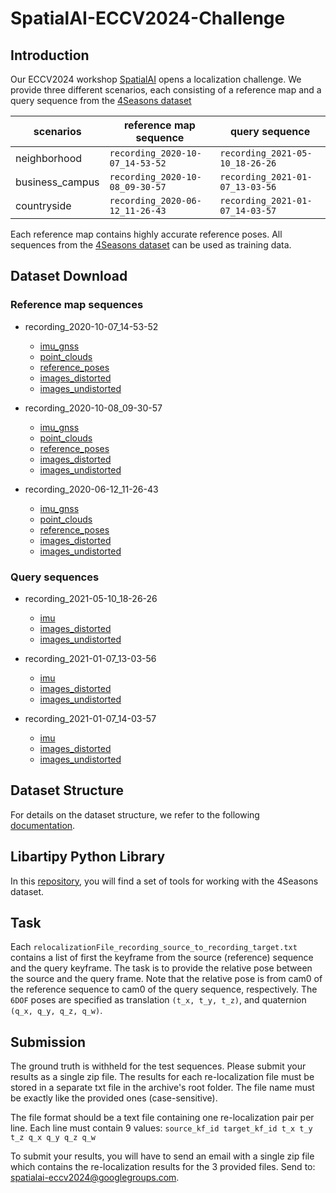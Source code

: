 # SpatialAI-ECCV2024-Challenge

## Introduction
Our ECCV2024 workshop [SpatialAI](https://sites.google.com/view/spatial-ai-eccv24/home?authuser=0) opens a localization challenge.
We provide three different scenarios, each consisting of a reference map and a query sequence from the [4Seasons dataset](https://cvg.cit.tum.de/data/datasets/4seasons-dataset)


| scenarios       | reference map sequence              | query sequence                  |
| --------------- | ------------------------------- | ------------------------------- |
| neighborhood    | `recording_2020-10-07_14-53-52` | `recording_2021-05-10_18-26-26` |
| business_campus | `recording_2020-10-08_09-30-57` | `recording_2021-01-07_13-03-56` |
| countryside     | `recording_2020-06-12_11-26-43` | `recording_2021-01-07_14-03-57` |
  
 
Each reference map contains highly accurate reference poses. All sequences from the [4Seasons dataset](https://cvg.cit.tum.de/data/datasets/4seasons-dataset) can be used as training data.

## Dataset Download
### Reference map sequences 
- recording_2020-10-07_14-53-52
    - [imu_gnss](https://vision.cs.tum.edu/webshare/g/4seasons-dataset/dataset/recording_2020-10-07_14-53-52/recording_2020-10-07_14-53-52_imu_gnss.zip)
    - [point_clouds](https://vision.cs.tum.edu/webshare/g/4seasons-dataset/dataset/recording_2020-10-07_14-53-52/recording_2020-10-07_14-53-52_point_clouds.zip)
    - [reference_poses](https://vision.cs.tum.edu/webshare/g/4seasons-dataset/dataset/recording_2020-10-07_14-53-52/recording_2020-10-07_14-53-52_reference_poses.zip)
    - [images_distorted](https://vision.cs.tum.edu/webshare/g/4seasons-dataset/dataset/recording_2020-10-07_14-53-52/recording_2020-10-07_14-53-52_stereo_images_distorted.zip)
    - [images_undistorted](https://vision.cs.tum.edu/webshare/g/4seasons-dataset/dataset/recording_2020-10-07_14-53-52/recording_2020-10-07_14-53-52_stereo_images_undistorted.zip)


- recording_2020-10-08_09-30-57
    - [imu_gnss](https://vision.cs.tum.edu/webshare/g/4seasons-dataset/dataset/recording_2020-10-08_09-30-57/recording_2020-10-08_09-30-57_imu_gnss.zip)
    - [point_clouds](https://vision.cs.tum.edu/webshare/g/4seasons-dataset/dataset/recording_2020-10-08_09-30-57/recording_2020-10-08_09-30-57_point_clouds.zip)
    - [reference_poses](https://vision.cs.tum.edu/webshare/g/4seasons-dataset/dataset/recording_2020-10-08_09-30-57/recording_2020-10-08_09-30-57_reference_poses.zip)
    - [images_distorted](https://vision.cs.tum.edu/webshare/g/4seasons-dataset/dataset/recording_2020-10-08_09-30-57/recording_2020-10-08_09-30-57_stereo_images_distorted.zip)
    - [images_undistorted](https://vision.cs.tum.edu/webshare/g/4seasons-dataset/dataset/recording_2020-10-08_09-30-57/recording_2020-10-08_09-30-57_stereo_images_undistorted.zip)


- recording_2020-06-12_11-26-43

    - [imu_gnss](https://vision.cs.tum.edu/webshare/g/4seasons-dataset/dataset/recording_2020-06-12_11-26-43/recording_2020-06-12_11-26-43_imu_gnss.zip)
    - [point_clouds](https://vision.cs.tum.edu/webshare/g/4seasons-dataset/dataset/recording_2020-06-12_11-26-43/recording_2020-06-12_11-26-43_point_clouds.zip)
    - [reference_poses](https://vision.cs.tum.edu/webshare/g/4seasons-dataset/dataset/recording_2020-06-12_11-26-43/recording_2020-06-12_11-26-43_reference_poses.zip)
    - [images_distorted](https://vision.cs.tum.edu/webshare/g/4seasons-dataset/dataset/recording_2020-06-12_11-26-43/recording_2020-06-12_11-26-43_stereo_images_distorted.zip)
    - [images_undistorted](https://vision.cs.tum.edu/webshare/g/4seasons-dataset/dataset/recording_2020-06-12_11-26-43/recording_2020-06-12_11-26-43_stereo_images_undistorted.zip)

### Query sequences     
- recording_2021-05-10_18-26-26
    - [imu](https://vision.cs.tum.edu/webshare/g/4seasons-dataset/dataset/recording_2021-05-10_18-26-26/recording_2021-05-10_18-26-26_imu.zip)
    - [images_distorted](https://vision.cs.tum.edu/webshare/g/4seasons-dataset/dataset/recording_2021-05-10_18-26-26/recording_2021-05-10_18-26-26_stereo_images_distorted.zip)
    - [images_undistorted](https://vision.cs.tum.edu/webshare/g/4seasons-dataset/dataset/recording_2021-05-10_18-26-26/recording_2021-05-10_18-26-26_stereo_images_undistorted.zip)

- recording_2021-01-07_13-03-56
    - [imu](https://vision.cs.tum.edu/webshare/g/4seasons-dataset/dataset/recording_2021-01-07_13-03-56/recording_2021-01-07_13-03-56_imu.zip)
    - [images_distorted](https://vision.cs.tum.edu/webshare/g/4seasons-dataset/dataset/recording_2021-01-07_13-03-56/recording_2021-01-07_13-03-56_stereo_images_distorted.zip)
    - [images_undistorted](https://vision.cs.tum.edu/webshare/g/4seasons-dataset/dataset/recording_2021-01-07_13-03-56/recording_2021-01-07_13-03-56_stereo_images_undistorted.zip)

- recording_2021-01-07_14-03-57

    - [imu](https://vision.cs.tum.edu/webshare/g/4seasons-dataset/dataset/recording_2021-01-07_14-03-57/recording_2021-01-07_14-03-57_imu.zip)
    - [images_distorted](https://vision.cs.tum.edu/webshare/g/4seasons-dataset/dataset/recording_2021-01-07_14-03-57/recording_2021-01-07_14-03-57_stereo_images_distorted.zip)
    - [images_undistorted](https://vision.cs.tum.edu/webshare/g/4seasons-dataset/dataset/recording_2021-01-07_14-03-57/recording_2021-01-07_14-03-57_stereo_images_undistorted.zip)


## Dataset Structure
For details on the dataset structure, we refer to the following [documentation](https://github.com/pmwenzel/mlad-eccv2020).

## Libartipy Python Library
In this [repository](https://github.com/Artisense-ai/libartipy), you will find a set of tools for working with the 4Seasons dataset.

## Task
Each `relocalizationFile_recording_source_to_recording_target.txt` contains a list of first the keyframe from the source (reference) sequence and the query keyframe. 
The task is to provide the relative pose between the source and the query frame. 
Note that the relative pose is from cam0 of the reference sequence to cam0 of the query sequence, respectively. 
The `6DOF` poses are specified as translation `(t_x, t_y, t_z)`, and quaternion `(q_x, q_y, q_z, q_w)`.

## Submission
The ground truth is withheld for the test sequences.
Please submit your results as a single zip file. The results for each re-localization file must be stored in a separate txt file in the archive's root folder. The file name must be exactly like the provided ones (case-sensitive).

The file format should be a text file containing one re-localization pair per line. Each line must contain 9 values:
`source_kf_id target_kf_id t_x t_y t_z q_x q_y q_z q_w`

To submit your results, you will have to send an email with a single zip file which contains the re-localization results for the 3 provided files.
Send to: spatialai-eccv2024@googlegroups.com.

